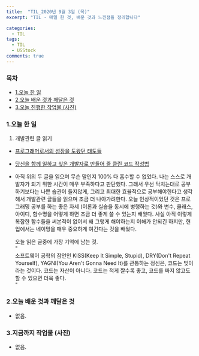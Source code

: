 ```yaml
---
title:  "TIL_2020년 9월 3일 (목)"
excerpt: "TIL - 매일 한 것, 배운 것과 느낀점을 정리합니다"

categories:
  - TIL
tags:
  - TIL
  - USStock
comments: true
---
```



<h3>목차</h3>

- [1.오늘 한 일](#1오늘-한-일)
- [2.오늘 배운 것과 깨달은 것](#2오늘-배운-것과-깨달은-것)
- [3.오늘 진행한 작업물 (사진)](#3오늘-진행한-작업물-사진)
  

### 1.오늘 한 일
    
1. 개발관련 글 읽기
  - [프로그래머로서의 성장을 도왔던 태도들](https://ahnheejong.name/articles/becoming-better-programmer/)
  - [당신을 함께 일하고 싶은 개발자로 만들어 줄 클린 코드 작성법](https://www.inflearn.com/course/%ED%81%B4%EB%A6%B0%EC%BD%94%EB%93%9C-%EC%9E%91%EC%84%B1%EB%B2%95)
  
  - 아직 위의 두 글을 읽으며 무슨 말인지 100% 다 흡수할 수 없었다. 나는 스스로 개발자가 되기 위한 시간이 매우 부족하다고 판단했다.
  그래서 우선 닥치는대로 공부하기보다는 나쁜 습관이 들지않게, 그리고 최대한 효율적으로 공부해야한다고 생각해서 개발관련 글들을 읽으며
  조금 더 나아가려한다. 오늘 인상적이었던 것은 프로그래밍 공부를 하는 좋은 자세 (이론과 실습을 동시에 병행하는 것)와 변수, 클래스, 아이디, 함수명을
  어떻게 하면 조금 더 좋게 쓸 수 있는지 배웠다. 사실 아직 이렇게 복잡한 함수들을 써본적이 없어서 왜 그렇게 해야하는지 이해가 안되긴 하지만,
  현업에서는 네이밍을 매우 중요하게 여긴다는 것을 배웠다.   

    오늘 읽은 글중에 가장 기억에 남는 것.   
    "    
    소프트웨어 공학의 잠언인 KISS(Keep It Simple, Stupid), DRY(Don't Repeat Yourself), YAGNI(You Aren't Gonna Need It)를 관통하는 정신은, 코드는 빚이라는 것이다. 코드는 자산이 아니다. 코드는 적게 짤수록 좋고, 코드를 짜지 않고도 할 수 있으면 더욱 좋다.    
    "


### 2.오늘 배운 것과 깨달은 것

- 없음.

### 3.지금까지 작업물 (사진)

- 없음.